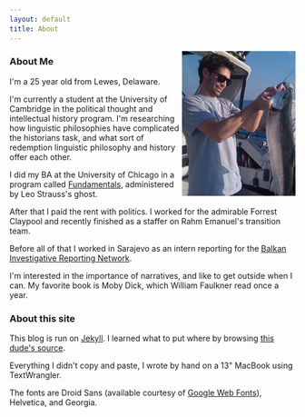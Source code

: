 ```yaml
---
layout: default
title: About
---
```


<img src="/images/bio_photo.jpg" style="float:right;"/>

<h3>About Me</h3>

I'm a 25 year old from Lewes, Delaware.

I'm currently a student at the University of Cambridge in the political thought and intellectual history program. I'm researching how linguistic philosophies have complicated the historians task, and what sort of redemption linguistic philosophy and history offer each other.

I did my BA at the University of Chicago in a program called [Fundamentals](http://fundamentals.uchicago.edu/Welcome.html), administered by Leo Strauss's ghost.

After that I paid the rent with politics. I worked for the admirable Forrest Claypool and recently finished as a staffer on Rahm Emanuel's transition team.

Before all of that I worked in Sarajevo as an intern reporting for the [Balkan Investigative Reporting Network](http://www.balkaninsight.com/en/page/all-balkans-home).

I'm interested in the importance of narratives, and like to get outside when I can. My favorite book is Moby Dick, which William Faulkner read once a year.

<h3>About this site</h3>

This blog is run on [Jekyll](https://github.com/mojombo/jekyll). I learned what to put where by browsing [this dude's source](https://github.com/harperreed/harperreed-blog).

Everything I didn't copy and paste, I wrote by hand on a 13" MacBook using TextWrangler.

The fonts are Droid Sans (available courtesy of [Google Web Fonts](http://www.google.com/webfonts)), Helvetica, and Georgia.
